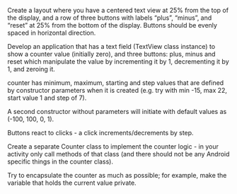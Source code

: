 Create a layout where you have a centered text view at 25% from the top of the display, and a row of three buttons with labels “plus”, “minus”, and “reset” at 25% from the bottom of the display. Buttons should be evenly spaced in horizontal direction. 

Develop an application that has a text field (TextView class instance) to show a counter value (initially zero), and three buttons: plus, minus and reset which manipulate the value by incrementing it by 1, decrementing it by 1, and zeroing it.

counter has minimum, maximum, starting and step values that are defined by constructor parameters 
when it is created (e.g. try with min -15, max 22, start value 1 and step of 7). 

A second constructor without parameters will initiate with default values as (-100, 100, 0, 1). 

Buttons react to clicks - a click increments/decrements by step. 

Create a separate Counter class to implement the counter logic - in your activity only call methods of that class (and there should not be any Android specific things in the counter class). 

Try to encapsulate the counter as much as possible; for example, make the variable that holds the current value private.

